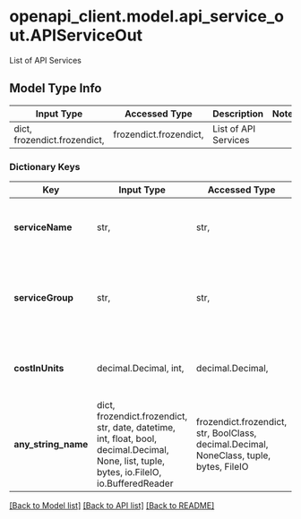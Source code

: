 # openapi_client.model.api_service_out.APIServiceOut

List of API Services

## Model Type Info
Input Type | Accessed Type | Description | Notes
------------ | ------------- | ------------- | -------------
dict, frozendict.frozendict,  | frozendict.frozendict,  | List of API Services | 

### Dictionary Keys
Key | Input Type | Accessed Type | Description | Notes
------------ | ------------- | ------------- | ------------- | -------------
**serviceName** | str,  | str,  | A service name corresponds to classifier name in apiStatus (ex. personalname_gender or personalfullname_gender) | [optional] 
**serviceGroup** | str,  | str,  | Groups together classifiers providing a similar service (ex. gender groups personalname_gender and personalfullname_gender) | [optional] 
**costInUnits** | decimal.Decimal, int,  | decimal.Decimal,  | Indicates how many units per call this service costs (ex. the number of units per name) | [optional] value must be a 32 bit integer
**any_string_name** | dict, frozendict.frozendict, str, date, datetime, int, float, bool, decimal.Decimal, None, list, tuple, bytes, io.FileIO, io.BufferedReader | frozendict.frozendict, str, BoolClass, decimal.Decimal, NoneClass, tuple, bytes, FileIO | any string name can be used but the value must be the correct type | [optional]

[[Back to Model list]](../../README.md#documentation-for-models) [[Back to API list]](../../README.md#documentation-for-api-endpoints) [[Back to README]](../../README.md)

